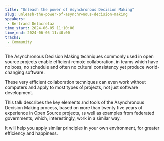 ```yaml
---
title: "Unleash the power of Asynchronous Decision Making"
slug: unleash-the-power-of-asynchronous-decision-making
speakers:
 - Bertrand Delacretaz
time_start: 2024-06-05 11:10:00
time_end: 2024-06-05 11:40:00
tracks:
 - Community
---
```


The Asynchronous Decision Making techniques commonly used in open source projects enable efficient remote collaboration, in teams which have no boss, no schedule and often no cultural consistency yet produce world-changing software.
 
 
 
 These very efficient collaboration techniques can even work without computers and apply to most types of projects, not just software development.
 
 
 
 This talk describes the key elements and tools of the Asynchronous Decision Making process, based on more than twenty five years of experience in Open Source projects, as well as examples from federated governments, which, interestingly, work in a similar way.
 
 
 
 It will help you apply similar principles in your own environment, for greater efficiency and happiness.